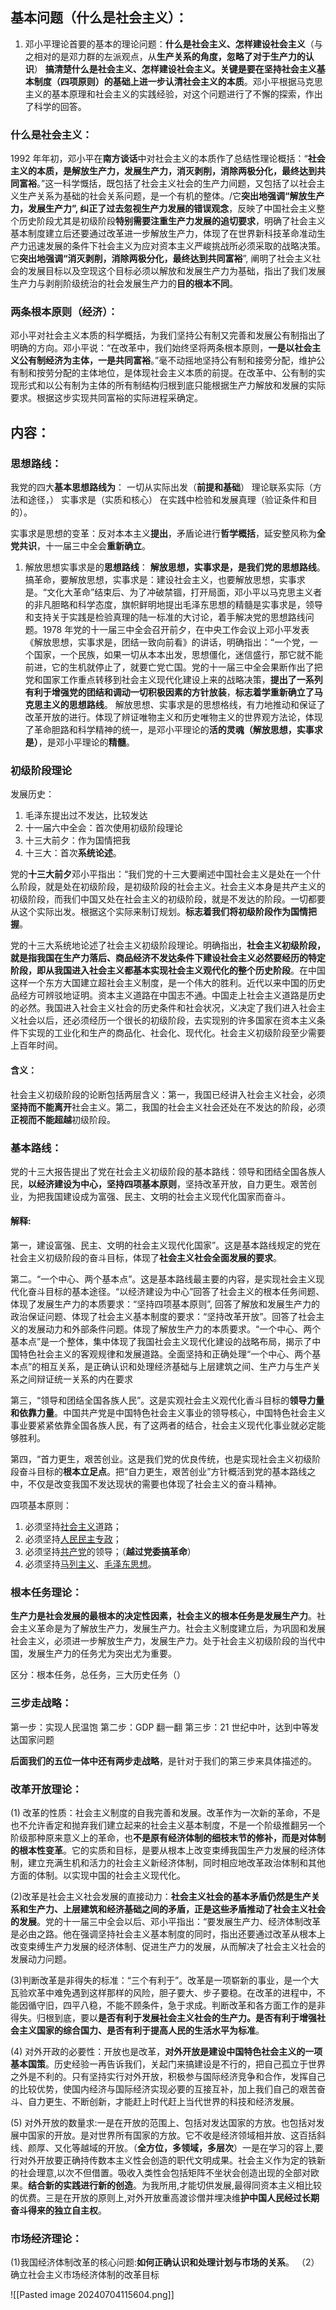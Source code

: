 ## 基本问题（什么是社会主义）：
1. 邓小平理论首要的基本的理论问题：**什么是社会主义、怎样建设社会主义**（与之相对的是邓力群的左派观点，从**生产关系的角度，忽略了对于生产力的认识**）
**搞清楚什么是社会主义、怎样建设社会主义。关键是要在坚持社会主义基本制度（四项原则）的基础上进一步认清社会主义的本质**。邓小平根据马克思主义的基本原理和社会主义的实践经验，对这个问题进行了不懈的探索，作出了科学的回答。

### 什么是社会主义：

1992 年年初，邓小平在**南方谈话**中对社会主义的本质作了总结性理论概括：“**社会主义的本质，是解放生产力，发展生产力，消灭剥削，消除两极分化，最终达到共同富裕**。”这一科学慨括，既包括了社会主义社会的生产力间题，又包括了以社会主义生产关系为基础的社会关系问题，是一个有机的整体。/它**突出地强调“解放生产力，发展生产力”, 纠正了过去忽视生产力发展的错误观念**，反映了中国社会主义整个历史阶段尤其是初级阶段**特别需要注重生产力发展的追切要求**，明确了社会主义基本制度建立后还要通过改革进一步解放生产力，体现了在世界新科技革命准动生产力迅速发展的条件下社会主义为应对资本主义严峻挑战所必须采取的战略决策。它**突出地强调“消灭剥削，消除两极分化，最终达到共同富裕**”, 阐明了社会主义社会的发展目标以及空现这个目标必须以解放和发展生产力为基础，指出了我们发展生产力与剥削阶级统治的社会发展生产力的**目的根本不同**。

### 两条根本原则（经济）：
邓小平对社会主义本质的科学概括，为我们坚持公有制又完善和发展公有制指出了明确的方向。邓小平说：“在改革中，我们始终坚将两条根本原则，**一是以社会主义公有制经济为主体，一是共同富裕**。”毫不动摇地坚持公有制和接旁分配，维护公有制和按劳分配的主体地位，是体现社会主义本质的前提。在改革中、公有制的实现形式和以公有制为主体的所有制结构归根到底只能根据生产力解放和发展的实际要求。根据这步实现共同富裕的实际进程采确定。

## 内容：
### 思想路线：
我党的四大**基本思想路线为**：
一切从实际出发（**前提和基础**）
理论联系实际（方法和途径，）
实事求是（实质和核心）
在实践中检验和发展真理（验证条件和目的）。

实事求是思想的变革：反对本本主义**提出**，矛盾论进行**哲学概括**，延安整风称为**全党共识**，十一届三中全会**重新确立**。

1. 解放思想实事求是的**思想路线**：
**解放思想，实事求是，是我们党的思想路线**。搞革命，要解放思想，实事求是：建设社会主义，也要解放思想，实事求是。“文化大革命”结束后、为了冲破禁锢，打开局面，邓小平以马克思主义者的非凡胆略和科学态度，旗帜鲜明地提出毛泽东思想的精髓是实事求是，领导和支持关于实践是检验真理的陆一标准的大讨论，着手解决党的思想路线问题。1978 年党的十一届三中全会召开前夕，在中央工作会议上邓小平发表《解放思想，实事求是，团结一致向前看》的讲话，明确指出：“一个党，一个国家，一个民族，如果一切从本本出发，思想僵化，迷信盛行，那它就不能前进，它的生机就停止了，就要亡党亡国。党的十一届三中全会果断作出了把党和国家工作重点转移到社会主义现代化建设上来的战略决策，**提出了一系列有利于增强党的团结和调动一切积极因素的方针放装**，**标志着学重新确立了马克思主义的思想路线**。
解放思想、实事求是的思想格线，有力地推动和保证了改革开放的进行。体现了辨证唯物主义和历史唯物主义的世界观方法论，体现了革命胆路和科学精神的统一，是邓小平理论的**活的灵魂（解放思想，实事求是）**，是邓小平理论的**精髓**。

### 初级阶段理论
发展历史：
1. 毛泽东提出过不发达，比较发达
2. 十一届六中全会：首次使用初级阶段理论
3. 十三大前夕：作为国情把我
4. 十三大：首次**系统论述**。

党的**十三大前夕**邓小平指出：“我们党的十三大要阐述中国社会主义是处在一个什么阶段，就是处在初级阶段，是初级阶段的社会主义。社会主义本身是共产主义的初级阶段，而我们中国又处在社会主义的初级阶段，就是不发达的阶段。一切都要从这个实际出发。根据这个实际来制订规划。**标志着我们将初级阶段作为国情把握**。

党的十三大系统地论述了社会主义初级阶段理论。明确指出，**社会主义初级阶段，就是指我国在生产力落后、商品经济不发达条件下建设社会主义必然要经历的特定阶段，即从我国进入社会主义都基本实现社会主义观代化的整个历史阶段**。在中国这样一个东方大国建立超社会主义制度，是一个伟大的胜利。近代以来中国的历史品经方可辨驳地证明。资本主义道路在中国志不通。中国走上社会主义道路是历史的必然。我国进入社会主义社会的历史条件和社会状况，义决定了我们进入社会主义社会以后，还必须经历一个很长的初级阶段，去实现别的许多国家在资本主义条件下实现的工业化和生产的商品化、社会化、现代化。社会主义初级阶段至少需要上百年时间。

#### 含义：
社会主义初级阶段的论断包括两层含义：第一，我国已经讲入社会主义社会，必须**坚持而不能离开**社会主义。第二，我国的社会主义社会还处在不发达的阶段，必须**正视而不能超越**初级阶段。

### 基本路线：
党的十三大报告提出了党在社会主义初级阶段的基本路线：领导和团结全国各族人民，**以经济建设为中心，坚持四项基本原则**，坚持改革开放，自力更生。艰苦创业，为把我国建设成为富强、民主、文明的社会主义现代化国家而奋斗。

#### 解释:
第一，建设富强、民主、文明的社会主义现代化国家”。这是基本路线规定的党在社会主义初级阶段的奋斗目标，体现了**社会主义社会全面发展的要求**。

第二。“一个中心、两个基本点”。这是基本路线最主要的内容，是实现社会主义现代化奋斗目标的基本途径。“以经济建设为中心”回答了社会主义的根本任务间题、体现了发展生产力的本质要求：“坚持四项基本原则”, 回答了解放和发展生产力的政治保证问题、体现了社会主义基本制度的要求：“坚持改革开放”。回答了社会主义的发展动力和外部条件问题。体现了解放生产力的本质要求。“一个中心、两个基本点”是一个整体，集中体现了我国社会主义现代化建设的战略布局，揭示了中国特色社会主义的客观规律和发展道路。全面坚持和正确处理“一个中心、两个基本点”的相互关系，是正确认识和处理经济基础与上层建筑之间、生产力与生产关系之间辩证统一关系的内在要求

第三，“领导和团结全国各族人民”。这是实观社会主义观代化香斗目标的**领导力量和依靠力量**。中国共产党是中国特色社会主义事业的领导核心，中国特色社会主义事业要紧紧依靠全国各族人民，有了这两者的结合，社会主义现代化事业就必定能够胜利。

第四，“首力更生，艰苦创业。这是我们党的优良传统，也是实现社会主义初级阶段奋斗目标的**根本立足点**。把“自力更生，艰苦创业”方针概活到党的基本路线之中，不仅是改变我国不发达现状的需要也体现了社会主义的奋斗精神。

四项基本原则：
1. 必须坚持[社会主义]( https://zh.wikipedia.org/wiki/%E7%A4%BE%E4%BC%9A%E4%B8%BB%E4%B9%89 "社会主义")道路；
2. 必须坚持[人民民主专政](https://zh.wikipedia.org/wiki/%E4%BA%BA%E6%B0%91%E6%B0%91%E4%B8%BB%E4%B8%93%E6%94%BF "人民民主专政")；
3. 必须坚持[共产党]( https://zh.wikipedia.org/wiki/%E4%B8%AD%E5%9B%BD%E5%85%B1%E4%BA%A7%E5%85%9A "中国共产党")的领导；（**越过党委搞革命**）
4. 必须坚持[马列主义]( https://zh.wikipedia.org/wiki/%E9%A9%AC%E5%88%97%E4%B8%BB%E4%B9%89 "马列主义")、[毛泽东思想]( https://zh.wikipedia.org/wiki/%E6%AF%9B%E6%B3%BD%E4%B8%9C%E6%80%9D%E6%83%B3 "毛泽东思想")。

### 根本任务理论：
**生产力是社会发展的最根本的决定性因素，社会主义的根本任务是发展生产力**。社会主义革命是为了解放生产力，发展生产力。社会主义制度建立后，为巩固和发展社会主义，必须进一步解放生产力，发展生产力。处于社会主义初级阶段的当代中国，发展生产力的任务尤为突出尤为重要。

区分：根本任务，总任务，三大历史任务（）

### 三步走战略：
第一步：实现人民温饱
第二步：GDP 翻一翻
第三步：21 世纪中叶，达到中等发达国家问题

**后面我们的五位一体中还有两步走战略**，是针对于我们的第三步来具体描述的。

### 改革开放理论：
(1) 改革的性质：社会主义制度的自我完善和发展。改革作为一次新的革命，不是也不允许香定和抛弃我们建立起来的社会主义基本制度，不是一个阶级推翻另一个阶级那种原来意义上的革命，也**不是原有经济体制的细枝末节的修补，而是对体制的根本性变革**。它的实质和目标，是要从根本上改变束缚我国生产力发展的经济体制，建立充满生机和活力的社会主义新经济体制，同时相应地改革政治体制和其他方面的体制。以实现中国的社会主义现代化。

(2)改革是社会主义社会发展的直接动力：**社会主义社会的基本矛盾仍然是生产关系和生产力、上层建筑和经济基础之间的矛盾，正是这些矛盾推动了社会主义社会的发展**。党的十一届三中全会以后、邓小平指出：“要发展生产力、经济体制改革是必由之路。他在强调坚持社会主义基本制度的同时，指出还要通过改革从根本上改变束缚生产力发展的经济体制、促进生产力的发展，从而解决了社会主义社会的发展动力问题。

(3)判断改革是非得失的标准：“三个有利于”。改革是一项崭新的事业，是一个大瓦验欢革中难免遇到这样那样的风险，胆子要大、步子要稳。在改革的进程中，不能因循守旧，四平八稳，不能不顾条件，急于求成。判断改革和各方面工作的是非得失。归根到底，要以**是否有利于发展社会主义社会的生产力。是否有利于增强社会主义国家的综合国力、是否有利于提高人民的生活水平为标准**。

(4) 对外开政的必要性：开放也是改革，**对外开放是建设中国特色社会主义的一项基本国策**。历史经验一再告诉我们，关起门来搞建设是不行的，把自己孤立于世界之外是不利的。只有坚持实行对外开放，积极参与国际经济竞争和合作，发挥自己的比较优势，使国内经济与国际经济实现必要的互接互补，加上我们自己的艰苦奋斗、自力更生、不断创新，才能赶上时代赶上当代世界的科技和经济发展。

(5) 对外开放的数量求:一是在开放的范围上、包括对发达国家的方放。也包括对发展中国家的开放。是对世界所有国家的方放。它不收是经济领域相并放、这百括斜线、颜厚、又化等越域的开放。（**全方位，多领域，多层次**）一是在学习的容上,要行对外开放要正确持传数本主义性会创造的职代文明成果。社会主义作为定的铁新的社会理意,以次不但借置。吸收入类性会包括矩阵不坐状会创造出现的全部对欧果。**结合新的实践进行新的创造**。为我所用,才能切供发展,最得同资本主义相比较的优费。三是在开放的原则上,对外开放重高渡诊僧并埋决维**护中国人民经过长期奋斗得来的独立自主权**。

### 市场经济理论：
(1)我国经济体制改革的核心问题:**如何正确认识和处理计划与市场的关系**。
（2）确立社会主义市场经济体制的改革目标

![[Pasted image 20240704115604.png]]
